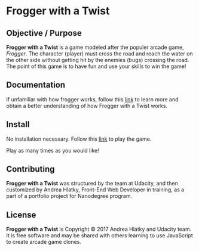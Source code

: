 # Frogger with a Twist

## Objective / Purpose

**Frogger with a Twist** is a game modeled after the populer arcade game, _Frogger_. The character (player) must cross the road and reach the water on the other side without getting hit by the enemies (bugs) crossing the road. The point of this game is to have fun and use your skills to win the game! 

## Documentation 

If unfamiliar with how frogger works, follow this [link](http://www.classicgaming.cc/classics/frogger/about) to learn more and obtain a better understanding of how Frogger with a Twist works.

## Install

No installation necessary. Follow this [link](file:///Users/andreahlatky/Desktop/Front%20End%20Web%20Dev%20Nanodegree%20/project-5-classic-arcade-game-clone/frontend-nanodegree-arcade-game/index.html) to play the game.

Play as many times as you would like!

## Contributing 

**Frogger with a Twist** was structured by the team at Udacity, and then customized by Andrea Hlatky, Front-End Web Developer in training, as a part of a portfolio project for Nanodegree program. 

## License

**Frogger with a Twist** is Copyright © 2017 Andrea Hlatky and Udacity team. It is free software and may be shared with others learning to use JavaScript to create arcade game clones. 

